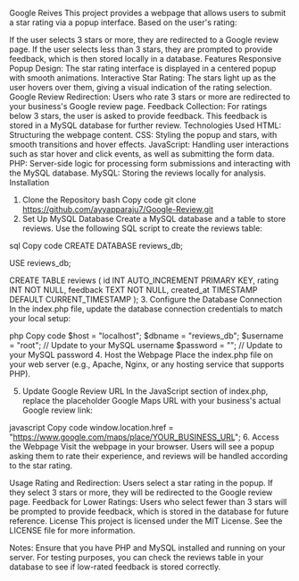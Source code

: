 Google Reives
This project provides a webpage that allows users to submit a star rating via a popup interface. Based on the user's rating:

If the user selects 3 stars or more, they are redirected to a Google review page.
If the user selects less than 3 stars, they are prompted to provide feedback, which is then stored locally in a database.
Features
Responsive Popup Design: The star rating interface is displayed in a centered popup with smooth animations.
Interactive Star Rating: The stars light up as the user hovers over them, giving a visual indication of the rating selection.
Google Review Redirection: Users who rate 3 stars or more are redirected to your business's Google review page.
Feedback Collection: For ratings below 3 stars, the user is asked to provide feedback. This feedback is stored in a MySQL database for further review.
Technologies Used
HTML: Structuring the webpage content.
CSS: Styling the popup and stars, with smooth transitions and hover effects.
JavaScript: Handling user interactions such as star hover and click events, as well as submitting the form data.
PHP: Server-side logic for processing form submissions and interacting with the MySQL database.
MySQL: Storing the reviews locally for analysis.
Installation
1. Clone the Repository
bash
Copy code
git clone https://github.com/ayyapparaju7/Google-Review.git
2. Set Up MySQL Database
Create a MySQL database and a table to store reviews. Use the following SQL script to create the reviews table:

sql
Copy code
CREATE DATABASE reviews_db;

USE reviews_db;

CREATE TABLE reviews (
    id INT AUTO_INCREMENT PRIMARY KEY,
    rating INT NOT NULL,
    feedback TEXT NOT NULL,
    created_at TIMESTAMP DEFAULT CURRENT_TIMESTAMP
);
3. Configure the Database Connection
In the index.php file, update the database connection credentials to match your local setup:

php
Copy code
$host = "localhost";
$dbname = "reviews_db";
$username = "root";  // Update to your MySQL username
$password = "";      // Update to your MySQL password
4. Host the Webpage
Place the index.php file on your web server (e.g., Apache, Nginx, or any hosting service that supports PHP).

5. Update Google Review URL
In the JavaScript section of index.php, replace the placeholder Google Maps URL with your business's actual Google review link:

javascript
Copy code
window.location.href = "https://www.google.com/maps/place/YOUR_BUSINESS_URL";
6. Access the Webpage
Visit the webpage in your browser. Users will see a popup asking them to rate their experience, and reviews will be handled according to the star rating.

Usage
Rating and Redirection: Users select a star rating in the popup. If they select 3 stars or more, they will be redirected to the Google review page.
Feedback for Lower Ratings: Users who select fewer than 3 stars will be prompted to provide feedback, which is stored in the database for future reference.
License
This project is licensed under the MIT License. See the LICENSE file for more information.

Notes:
Ensure that you have PHP and MySQL installed and running on your server.
For testing purposes, you can check the reviews table in your database to see if low-rated feedback is stored correctly.
